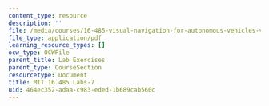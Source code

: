```yaml
---
content_type: resource
description: ''
file: /media/courses/16-485-visual-navigation-for-autonomous-vehicles-vnav-fall-2020/464ec352adaac983eded1b689cab560c_MIT16_485F20_Lab7Slides.pdf
file_type: application/pdf
learning_resource_types: []
ocw_type: OCWFile
parent_title: Lab Exercises
parent_type: CourseSection
resourcetype: Document
title: MIT 16.485 Labs-7
uid: 464ec352-adaa-c983-eded-1b689cab560c
---
```

